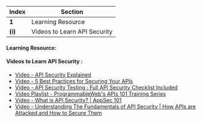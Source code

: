 Index | Section
---   | ---
**1** | Learning Resource
**(i)** | Videos to Learn API Security



#### Learning Resource:


#### Videos to Learn API Security :

  * [Video - API Security Explained](https://www.youtube.com/watch?v=LeVQlxLVD8A&ab_channel=Imperva)
  * [Video - 5 Best Practices for Securing Your APIs](https://www.youtube.com/watch?v=6wRuKgjbBVU&ab_channel=NordicAPIs)
  * [Video - API Security Testing : Full API Security Checklist Included](https://www.youtube.com/watch?v=5TXtLEk-QiM&ab_channel=TheTestingAcademy)
  * [Video Playlist - ProgrammableWeb's APIs 101 Training Series](https://www.youtube.com/playlist?list=PLcgRuP1JhcBP8Kh0MC53GH_pxqfOhTVLa)
  * [Video - What is API Security? | AppSec 101](https://www.youtube.com/watch?v=Cpr7oUMLrrM&ab_channel=FortifyUnplugged)
  * [Video - Understanding The Fundamentals of API Security | How APIs are Attacked and How to Secure Them](https://www.youtube.com/watch?v=4TQ_c72ffE4&ab_channel=Linode)
 
